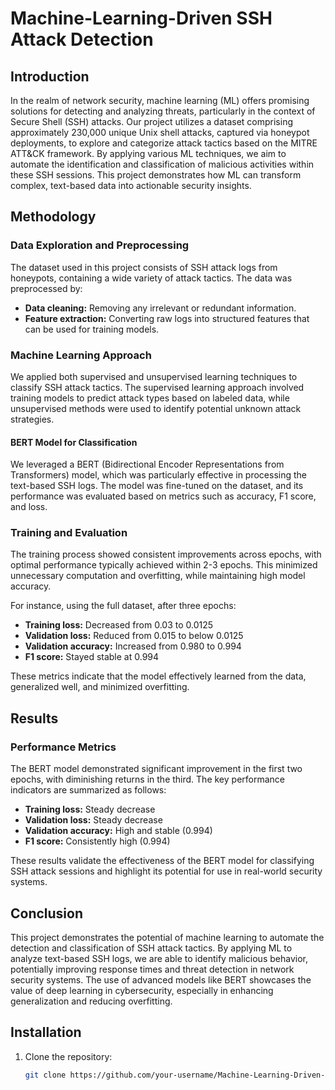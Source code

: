 # Machine-Learning-Driven SSH Attack Detection

## Introduction

In the realm of network security, machine learning (ML) offers promising solutions for detecting and analyzing threats, particularly in the context of Secure Shell (SSH) attacks. Our project utilizes a dataset comprising approximately 230,000 unique Unix shell attacks, captured via honeypot deployments, to explore and categorize attack tactics based on the MITRE ATT&CK framework. By applying various ML techniques, we aim to automate the identification and classification of malicious activities within these SSH sessions. This project demonstrates how ML can transform complex, text-based data into actionable security insights.

## Methodology

### Data Exploration and Preprocessing
The dataset used in this project consists of SSH attack logs from honeypots, containing a wide variety of attack tactics. The data was preprocessed by:
- **Data cleaning:** Removing any irrelevant or redundant information.
- **Feature extraction:** Converting raw logs into structured features that can be used for training models.

### Machine Learning Approach
We applied both supervised and unsupervised learning techniques to classify SSH attack tactics. The supervised learning approach involved training models to predict attack types based on labeled data, while unsupervised methods were used to identify potential unknown attack strategies.

#### BERT Model for Classification
We leveraged a BERT (Bidirectional Encoder Representations from Transformers) model, which was particularly effective in processing the text-based SSH logs. The model was fine-tuned on the dataset, and its performance was evaluated based on metrics such as accuracy, F1 score, and loss.

### Training and Evaluation
The training process showed consistent improvements across epochs, with optimal performance typically achieved within 2-3 epochs. This minimized unnecessary computation and overfitting, while maintaining high model accuracy.

For instance, using the full dataset, after three epochs:
- **Training loss:** Decreased from 0.03 to 0.0125
- **Validation loss:** Reduced from 0.015 to below 0.0125
- **Validation accuracy:** Increased from 0.980 to 0.994
- **F1 score:** Stayed stable at 0.994

These metrics indicate that the model effectively learned from the data, generalized well, and minimized overfitting.

## Results

### Performance Metrics
The BERT model demonstrated significant improvement in the first two epochs, with diminishing returns in the third. The key performance indicators are summarized as follows:

- **Training loss:** Steady decrease
- **Validation loss:** Steady decrease
- **Validation accuracy:** High and stable (0.994)
- **F1 score:** Consistently high (0.994)

These results validate the effectiveness of the BERT model for classifying SSH attack sessions and highlight its potential for use in real-world security systems.

## Conclusion

This project demonstrates the potential of machine learning to automate the detection and classification of SSH attack tactics. By applying ML to analyze text-based SSH logs, we are able to identify malicious behavior, potentially improving response times and threat detection in network security systems. The use of advanced models like BERT showcases the value of deep learning in cybersecurity, especially in enhancing generalization and reducing overfitting.

## Installation

1. Clone the repository:
   ```bash
   git clone https://github.com/your-username/Machine-Learning-Driven-SSH-Attack-Detection.git
